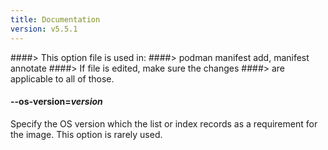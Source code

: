 ```yaml
---
title: Documentation
version: v5.5.1
---
```


####> This option file is used in:
####>   podman manifest add, manifest annotate
####> If file is edited, make sure the changes
####> are applicable to all of those.
#### **--os-version**=*version*

Specify the OS version which the list or index records as a requirement for the
image.  This option is rarely used.
